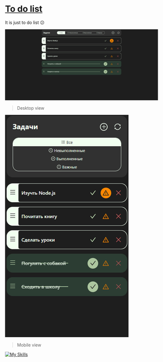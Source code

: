 # [To do list](https://gjils.github.io/to-do-list/)
  
  It is just to do list :confused:
  
  ![desktop](https://github.com/Gjils/to-do-list/blob/main/preview/desktop.jpg)
  
  > Desktop view

  ![mobile](https://github.com/Gjils/to-do-list/blob/main/preview/mobile.jpg)
  
  > Mobile view
  
  [![My Skills](https://skillicons.dev/icons?i=react)](https://skillicons.dev)
